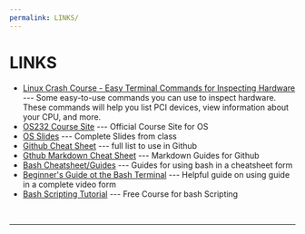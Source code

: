 ```yaml
---
permalink: LINKS/
---
```


# LINKS

* [Linux Crash Course - Easy Terminal Commands for Inspecting Hardware](https://youtu.be/oGyJr-iUwt8?si=59V2boc0XfmlFekg) --- 
Some easy-to-use commands you can use to inspect hardware. 
These commands will help you list PCI devices, view information about your CPU, and more.
* [OS232 Course Site](https://os.vlsm.org/) ---
Official Course Site for OS
* [OS Slides](https://github.com/os2xx/os/tree/master/Slides/) ---
Complete Slides from class
* [Github Cheat Sheet](https://education.github.com/git-cheat-sheet-education.pdf) ---
full list to use in Github
* [Gthub Markdown Cheat Sheet](https://github.com/adam-p/markdown-here/wiki/Markdown-Cheatsheet) ---
Markdown Guides for Github
* [Bash Cheatsheet/Guides](https://devhints.io/bash) --- Guides for using bash in a cheatsheet form
* [Beginner's Guide ot the Bash Terminal](https://www.youtube.com/watch?v=oxuRxtrO2Ag&pp=ygUOZ3VpZGVzIG9uIGJhc2g%3D0) --- Helpful guide on using guide in a complete video form
* [Bash Scripting Tutorial](https://www.freecodecamp.org/news/bash-scripting-tutorial-linux-shell-script-and-command-line-for-beginners/) --- Free Course for bash Scripting
<br>
<hr>
